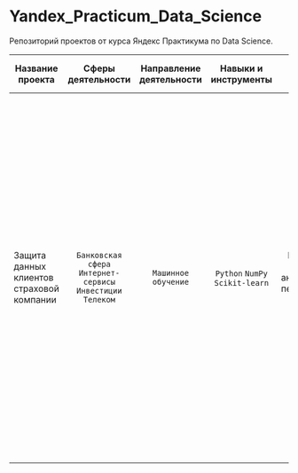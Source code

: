 # Yandex_Practicum_Data_Science
 Репозиторий проектов от курса Яндекс Практикума по Data Science.

|Название проекта|Сферы деятельности|Направление деятельности|Навыки и инструменты|Задачи проекта|Описание проекта|Ключевые слова проекта|
| ------------- |:------------------:|:------------------:|:------------------:|:------------------:|:------------------:| -----:|
|Защита данных клиентов страховой компании|`Банковская сфера` `Интернет-сервисы` `Инвестиции` `Телеком`|`Машинное обучение`|`Python` `NumPy` `Scikit-learn`|Разработка модели анонимизации персональных данных|Необходимо защитить данные клиентов страховой компании «Хоть потоп». Разработайте такой метод преобразования данных, чтобы по ним было сложно восстановить персональную информацию. Обоснуйте корректность его работы. Нужно защитить данные, чтобы при преобразовании качество моделей машинного обучения не ухудшилось. Подбирать наилучшую модель не требуется.|линейная алгебра, регрессия|
